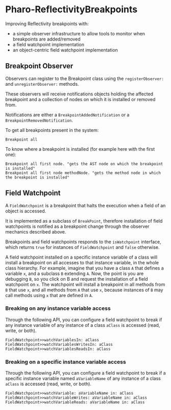 # Pharo-ReflectivityBreakpoints
Improving Reflectivity breakpoints with:
- a simple observer infrastructure to allow tools to monitor when breakpoints are added/removed
- a field watchpoint implementation
- an object-centric field watchpoint implementation

## Breakpoint Observer

Observers can register to the Breakpoint class using the `registerObserver:` and `unregisterObserver:` methods.

These observers will receive notifications objects holding the affected breakpoint and a collection of nodes on which it is installed or removed from.

Notifications are either a `BreakpointAddedNotification` or a `BreakpointRemovedNotification`.

To get all breakpoints present in the system: 
```Smalltalk
Breakpoint all
```

To know where a breakpoint is installed (for example here with the first one): 
```Smalltalk
Breakpoint all first node. "gets the AST node on which the breakpoint is installed"
Breakpoint all first node methodNode. "gets the method node in which the breakpoint is installed"
```
## Field Watchpoint

A `FieldWatchpoint` is a breakpoint that halts the execution when a field of an object is accessed.

It is implemented as a subclass of `BreakPoint`, therefore installation of field watchpoints is notified as a breakpoint change through the observer mechanics described above.

Breakpoints and field watchpoints responds to the `isWatchpoint` interface, which returns `true` for instances of `FieldWatchpoint` and `false` otherwise.

A field watchpoint installed on a specific instance variable of a class will install a breakpoint on all accesses to that instance variable, in the whole class hierarchy.
For example, imagine that you have a class `A` that defines a variable `x`, and a subclass `B` extending `A`.
Now, the point is you are debugging `B`, so you click on B and request the installation of a field watchpoint on `x`.
The watchpoint will install a breakpoint in all methods from `B` that use `x`, and all methods from `A` that use `x`, because instances of `B` may call methods using `x` that are defined in `A`.


### Breaking on any instance variable access

Through the following API, you can configure a field watchpoint to break if any instance variable of any instance of a class `aClass` is accessed (read, write, or both).

```Smalltalk
FieldWatchpoint>>watchVariablesIn: aClass 
FieldWatchpoint>>watchVariablesWritesIn: aClass 
FieldWatchpoint>>watchVariablesReadsIn: aClass 
```

### Breaking on a specific instance variable access

Through the following API, you can configure a field watchpoint to break if a specific instance variable named `aVariableName` of any instance of a class `aClass` is accessed (read, write, or both).

```Smalltalk
FieldWatchpoint>>watchVariable: aVariableName in: aClass 
FieldWatchpoint>>watchVariableWrites: aVariableName in: aClass 
FieldWatchpoint>>watchVariableReads: aVariableName in: aClass 
```
